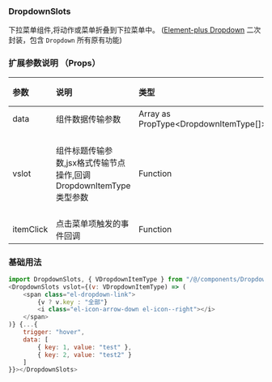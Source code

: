 <!--
 * @Autor        : Pat
 * @Description  : DropdownSlots MD
 * @Email        : gouqingping@yahoo.com
 * @Date         : 2021-01-28 14:31:19
 * @LastEditors  : Pat
 * @LastEditTime : 2021-01-28 14:56:18
-->
### DropdownSlots

下拉菜单组件,将动作或菜单折叠到下拉菜单中。 (<a href="https://element-plus.org/#/zh-CN/component/dropdown#dropdown-attributes">Element-plus Dropdown</a> 二次封装，包含 `Dropdown` 所有原有功能)

### 扩展参数说明 （Props）

|参数|说明|类型|必填|默认值|
|:--------|:-----|:----|:----|:----|
|data|组件数据传输参数|Array as PropType<DropdownItemType[]>|Yes|[{ key: "全部", value: "" }]|
|vslot|组件标题传输参数,jsx格式传输节点操作,回调DropdownItemType类型参数|Function|No|`(v: DropdownItemType) => ( <span class="el-dropdown-link"> {v.key}<i class="el-icon-arrow-down el-icon--right"></i> </span> ) `|
|itemClick|点击菜单项触发的事件回调|Function|No|`(v: DropdownItemType) => v`|

### 基础用法

```javascript
import DropdownSlots, { VDropdownItemType } from "/@/components/DropdownSlots";
<DropdownSlots vslot={(v: VDropdownItemType) => (
    <span class="el-dropdown-link">
        {v ? v.key : "全部"}
        <i class="el-icon-arrow-down el-icon--right"></i>
    </span>
)} {...{
    trigger: "hover",
    data: [
        { key: 1, value: "test" },
        { key: 2, value: "test2" }
    ]
}}></DropdownSlots>
```